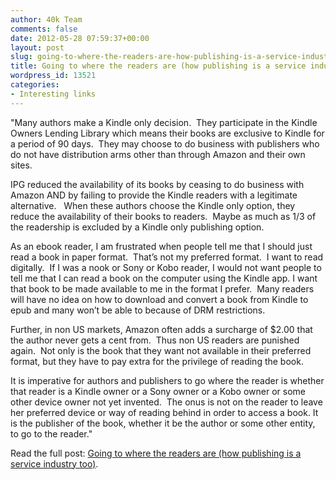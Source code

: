 ```yaml
---
author: 40k Team
comments: false
date: 2012-05-28 07:59:37+00:00
layout: post
slug: going-to-where-the-readers-are-how-publishing-is-a-service-industry-too
title: Going to where the readers are (how publishing is a service industry too)
wordpress_id: 13521
categories:
- Interesting links
---
```


"Many authors make a Kindle only decision.  They participate in the Kindle Owners Lending Library which means their books are exclusive to Kindle for a period of 90 days.  They may choose to do business with publishers who do not have distribution arms other than through Amazon and their own sites.

IPG reduced the availability of its books by ceasing to do business with Amazon AND by failing to provide the Kindle readers with a legitimate alternative.   When these authors choose the Kindle only option, they reduce the availability of their books to readers.  Maybe as much as 1/3 of the readership is excluded by a Kindle only publishing option.

As an ebook reader, I am frustrated when people tell me that I should just read a book in paper format.  That’s not my preferred format.  I want to read digitally.  If I was a nook or Sony or Kobo reader, I would not want people to tell me that I can read a book on the computer using the Kindle app. I want that book to be made available to me in the format I prefer.  Many readers will have no idea on how to download and convert a book from Kindle to epub and many won’t be able to because of DRM restrictions.

Further, in non US markets, Amazon often adds a surcharge of $2.00 that the author never gets a cent from.  Thus non US readers are punished again.  Not only is the book that they want not available in their preferred format, but they have to pay extra for the privilege of reading the book.

It is imperative for authors and publishers to go where the reader is whether that reader is a Kindle owner or a Sony owner or a Kobo owner or some other device owner not yet invented.  The onus is not on the reader to leave her preferred device or way of reading behind in order to access a book. It is the publisher of the book, whether it be the author or some other entity, to go to the reader."

Read the full post: [Going to where the readers are (how publishing is a service industry too)](http://dearauthor.com/book-reviews/going-to-where-the-readers-are-how-publishing-is-a-service-industry-too/).
